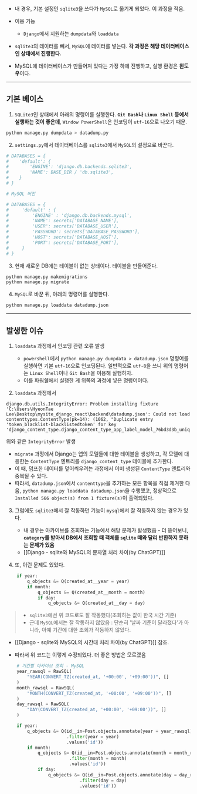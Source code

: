 - 내 경우, 기본 설정인 `sqlite3`을 쓰다가 `MySQL`로 옮기게 되었다. 이 과정을 적음.

- 이용 기능
	- `Django`에서 지원하는 `dumpdata`와 `loaddata`

- `sqlite3`의 데이터를 빼서, `MySQL`에 데이터를 넣는다. **각 과정은 해당 데이터베이스인 상태에서 진행한다.**
- MySQL에 데이터베이스가 만들어져 있다는 가정 하에 진행하고, 실행 환경은 **윈도우**이다.

---
## 기본 베이스
1. `SQLite3`인 상태에서 아래의 명령어를 실행한다. **`Git Bash`나 `Linux Shell` 등에서 실행하는 것이 좋은데**, `Window PowerShell`은 인코딩이 `utf-16`으로 나오기 때문.
```sh
python manage.py dumpdata > datadump.py
```

2. `settings.py`에서 데이터베이스를 `sqlite3`에서 `MySQL`의 설정으로 바꾼다.
```python
# DATABASES = {
#    'default': {
#        'ENGINE': 'django.db.backends.sqlite3',
#        'NAME': BASE_DIR / 'db.sqlite3',
#    }
# }

# MySQL 버전

# DATABASES = {
#     'default' : {
#         'ENGINE' : 'django.db.backends.mysql',
#         'NAME': secrets['DATABASE_NAME'],
#         'USER': secrets['DATABASE_USER'],
#         'PASSWORD': secrets['DATABASE_PASSWORD'],
#         'HOST': secrets['DATABASE_HOST'],
#         'PORT': secrets['DATABASE_PORT'],
#     }
# }
```

3. 현재 새로운 DB에는 테이블이 없는 상태이다. 테이블을 만들어준다.
```sh
python manage.py makemigrations
python manage.py migrate
```

4. `MySQL`로 바꾼 뒤, 아래의 명령어를 실행한다.
```sh
python manage.py loaddata datadump.json
```

---
## 발생한 이슈

1. `loaddata` 과정에서 인코딩 관련 오류 발생
	- `powershell`에서 `python manage.py dumpdata > datadump.json` 명령어를 실행하면 기본 `utf-16`으로 인코딩된다. 일반적으로 `utf-8`을 쓰니 위의 명령어는 `Linux Shell`이나 `Git Bash`을 이용해 실행하자.
	- 이를 파워쉘에서 실행한 게 위쪽의 과정에 넣은 명령어이다. 

2. `loaddata` 과정에서
```
django.db.utils.IntegrityError: Problem installing fixture 'C:\Users\HyeonTae Lee\Desktop\mysite_django_react\backend\datadump.json': Could not load contenttypes.ContentType(pk=14): (1062, "Duplicate entry 'token_blacklist-blacklistedtoken' for key 'django_content_type.django_content_type_app_label_model_76bd3d3b_uniq'")
```
위와 같은 `IntegrityError` 발생 


- `migrate` 과정에서 Django는 앱의 모델들에 대한 테이블을 생성하고, 각 모델에 대응한는 `ContentType` 엔트리를 `django_content_type` 테이블에 추가한다.
- 이 때, 덤프한 데이터를 덮어씌우려는 과정에서 이미 생성된 `ContentType` 엔트리와 중복될 수 있다.
- 따라서, `datadump.json`에서 `contenttype`을 추가하는 모든 항목을 직접 제거한 다음, `python manage.py loaddata datadump.json`을 수행했고, 정상적으로 `Installed 566 object(s) from 1 fixture(s)`이 출력되었다.

3. 그럼에도 `sqlite3`에서 잘 작동하던 기능이 `mysql`에서 잘 작동하지 않는 경우가 있다.
	- 내 경우는 아카이브를 조회하는 기능에서 해당 문제가 발생했음 - 더 뜯어보니, **`category`를 받아서 DB에서 조회할 때 객체를 `sqlite` 때와 달리 반환하지 못하는 문제가 있음**
	- [[Django - sqlite와 MySQL의 문자열 처리 차이(by ChatGPT)]] 

4. 또, 이런 문제도 있었다.
```python
	if year:
		q_objects &= Q(created_at__year = year)
		if month:
			q_objects &= Q(created_at__month = month)
			if day:
				q_objects &= Q(created_at__day = day)
```
> - `sqlite3`에선 위 코드로도 잘 작동했다(조회하는 값이 한국 시간 기준)
> - 근데 `MySQL`에서는 잘 작동하지 않았음 : 단순히 '날짜 기준이 달라졌다'가 아니라, 아예 기간에 대한 조회가 작동하지 않았다.
- [[Django - sqlite와 MySQL의 시간대 처리 차이(by ChatGPT)]] 참조.

- 따라서 위 코드는 이렇게 수정되었다. 더 좋은 방법은 모르겠음
```python
	# 기간별 아카이브 조회 - MySQL
	year_rawsql = RawSQL(
		"YEAR(CONVERT_TZ(created_at, '+00:00', '+09:00'))", []
	)
	month_rawsql = RawSQL(
		"MONTH(CONVERT_TZ(created_at, '+00:00', '+09:00'))", []
	)
	day_rawsql = RawSQL(
		"DAY(CONVERT_TZ(created_at, '+00:00', '+09:00'))", []
	)

	if year:
		q_objects &= Q(id__in=Post.objects.annotate(year = year_rawsql)
					   .filter(year = year)
					   .values('id'))
		if month:
			q_objects &= Q(id__in=Post.objects.annotate(month = month_rawsql)
						.filter(month = month)
						.values('id'))
			if day:
				q_objects &= Q(id__in=Post.objects.annotate(day = day_rawsql)
							.filter(day = day)
							.values('id'))
```
